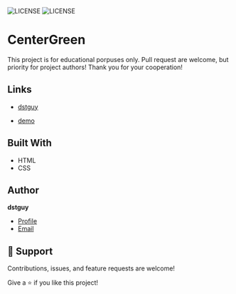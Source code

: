 ![LICENSE](https://img.shields.io/badge/license-MIT-blue.svg?style=flat-square)
![LICENSE](https://img.shields.io/security-headers?label=Security&url=https%3A%2F%2Fgithub.com&style=flat-square)


# CenterGreen

This project is for educational porpuses only. Pull request are welcome, but priority for project authors!
Thank you for your cooperation!

## Links

- [dstguy](https://github.com/dstguy "<project-name> dstguy")

- [demo](https://dstguy.github.io/demo/ "<Live View")

## Built With

- HTML
- CSS

## Author

**dstguy**

- [Profile](https://github.com/dstguy "dstguy")
- [Email](meudzila@gmail.com "Hi!")

## 🤝 Support

Contributions, issues, and feature requests are welcome!

Give a ⭐️ if you like this project!